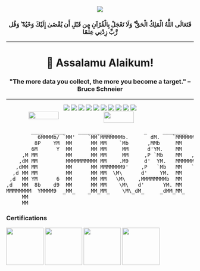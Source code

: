 <div align='center'>
    <img src='https://upload.wikimedia.org/wikipedia/commons/7/76/Bismillah.gif'/>
    <h3>فَتَعَالَى اللَّهُ الْمَلِكُ الْحَقُّ ۗ وَلَا تَعْجَلْ بِالْقُرْآنِ مِن قَبْلِ أَن يُقْضَىٰ إِلَيْكَ وَحْيُهُ ۖ وَقُل رَّبِّ زِدْنِي عِلْمًا</h3>
</div>

---
<div align="center">
    
# 👋 Assalamu Alaikum!

</div>

<div align="center">
    <h3>"The more data you collect, the more you become a target."
– Bruce Schneier </h3>
</div>

---
<div align="center">
    <img src="https://komarev.com/ghpvc/?username=4chref&style=for-the-badge">
    <img src="https://img.shields.io/github/followers/4chref?logo=GitHub&style=for-the-badge">
    <img src="https://img.shields.io/github/stars/4chref?style=for-the-badge&logo=github">
    <img src="https://img.shields.io/badge/Arch_Linux-1793D1?style=for-the-badge&logo=arch-linux&logoColor=white">
    <img src="https://img.shields.io/badge/KDE_Plasma-1D99F3?style=for-the-badge&logo=kde&logoColor=white">
    <img src="https://img.shields.io/badge/Spotify-1ED760?style=for-the-badge&logo=spotify&logoColor=white">
    <img src="https://img.shields.io/badge/VS_Code-007ACC?style=for-the-badge&logo=visual-studio-code&logoColor=white">
    <img src="https://img.shields.io/badge/OBS_Studio-302E31?style=for-the-badge&logo=obsstudio&logoColor=white">
    <img src="https://img.shields.io/badge/Firefox-FF7139?style=for-the-badge&logo=firefox&logoColor=white">
    <img src="https://img.shields.io/badge/Steam-000000?style=for-the-badge&logo=steam&logoColor=white">
</div>

<div align="center" style="display: flex;>
  <a href="https://git.io/streak-stats" style="flex: 1;">
    <img src="https://streak-stats.demolab.com?user=4chref&theme=transparent&background=TRANSPARENT&hide_border=true&currStreakLabel=00B4D8&fire=00B4D8&ring=00B4D8&currStreakNum=00B4D8" style="width: 40%; ">
  </a>
        <img src="https://i.giphy.com/LmBsnpDCuturMhtLfw.webp" style="width: 40%; height: 30;">
</div>

<div align="center">
<pre>
      ____   ____    ___________          _     ________
          6MMMMb/ `MM'    `MM`MMMMMMMb.       dM.    `MMMMMMM
         8P    YM  MM      MM MM    `Mb      ,MMb     MM    \
        6M      Y  MM      MM MM     MM      d'YM.    MM     
     ,M MM         MM      MM MM     MM     ,P `Mb    MM   , 
    ,dM MM         MMMMMMMMMM MM    .M9     d'  YM.   MMMMMM 
   ,dMM MM         MM      MM MMMMMMM9'    ,P   `Mb   MM   ` 
  ,d MM MM         MM      MM MM  \M\      d'    YM.  MM     
 ,d  MM YM      6  MM      MM MM   \M\    ,MMMMMMMMb  MM     
,d   MM  8b    d9  MM      MM MM    \M\   d'      YM. MM     
MMMMMMMM  YMMMM9  _MM_    _MM_MM_    \M\_dM_     _dMM_MM_    
     MM                                                      
     MM                                                      
</pre>
</div>

<div align="left">
    
### Certifications
  <img align="center" src="https://images.credly.com/images/e053125b-ff30-4a16-90cc-8804a306c4b6/MTA-Windows_Operating_System_Fundamentals-600x600.png" height="100" width="100"   />
  <img align="center" src="https://images.credly.com/images/3f36cda2-b4c2-46ba-a6d8-f11219631451/MTA-Security_Fundamentals-600x600.png" height="100" width="100" />
  <img align="center" src="https://images.credly.com/images/7e0874b9-a282-43cc-9e52-a3a1587301fe/image.png" height="100" width="100" />
  <img align="center" src="https://images.credly.com/images/241488f4-9110-41aa-804e-51a8f8ba430d/MTA-Introduction_to_Programming_Using_HTML_and_CSS-600x600.png"height="100" width="100"  />
</div>
